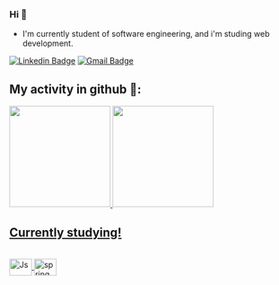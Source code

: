 ### Hi 😬
- I'm currently student of software engineering, and i'm studing web development.

[![Linkedin Badge](https://img.shields.io/badge/-LinkedIn-0072b1?style=for-the-badge&logo=Linkedin&logoColor=white)](https://www.linkedin.com/in/joaoluizcostadossantos/ 'My linkedin')
[![Gmail Badge](https://img.shields.io/badge/-gmail-c14438?style=for-the-badge&logo=Gmail&logoColor=white)](mailto:jxvxluiz@gmail.com 'My email')

## My activity in github 👾:
 <div>
  <a href="https://github.com/jaoluiz13">
  <img height="180em" src="https://github-readme-stats.vercel.app/api?username=jaoluiz13&show_icons=true&theme=midnight-purple&include_all_commits=true&count_private=true"/>
  <img height="180em" src="https://github-readme-stats.vercel.app/api/top-langs/?username=jaoluiz13&layout=compact&langs_count=7&theme=midnight-purple"/>
</div>
  
  ## Currently studying!
  
<div style="display: inline_block"><br>
  <img align="center" alt="Js" height="30" width="40" src="https://miro.medium.com/max/1200/0*kjOwhsnRP6o9upOd.png">
  <img align="center" alt="spring"  height="30" width="40"  src="https://cdn.jsdelivr.net/gh/devicons/devicon/icons/spring/spring-original.svg" />
</div>
  
 






